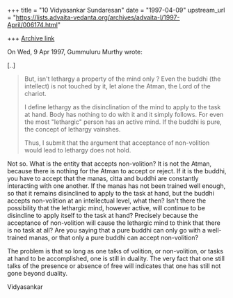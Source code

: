 +++
title = "10 Vidyasankar Sundaresan"
date = "1997-04-09"
upstream_url = "https://lists.advaita-vedanta.org/archives/advaita-l/1997-April/006174.html"

+++
[Archive link](https://lists.advaita-vedanta.org/archives/advaita-l/1997-April/006174.html)

On Wed, 9 Apr 1997, Gummuluru Murthy wrote:

[..]

> But, isn't lethargy a property of the mind only ? Even the buddhi
> (the intellect) is not touched by it, let alone the Atman, the Lord of the
> chariot.
>
> I define lethargy as the disinclination of the mind to apply to the task
> at hand. Body has nothing to do with it and it simply follows. For even
> the most "lethargic" person has an active mind. If the buddhi is pure,
> the concept of lethargy vainshes.
>
> Thus, I submit that the argument that acceptance of non-volition would
> lead to lethargy does not hold.

Not so. What is the entity that accepts non-volition? It is not the Atman,
because there is nothing for the Atman to accept or reject. If it is the
buddhi, you have to accept that the manas, citta and buddhi are constantly
interacting with one another. If the manas has not been trained well
enough, so that it remains disinclined to apply to the task at hand, but
the buddhi accepts non-volition at an intellectual level, what then? Isn't
there the possibility that the lethargic mind, however active, will
continue to be disincline to apply itself to the task at hand? Precisely
because the acceptance of non-volition will cause the lethargic mind to
think that there is no task at all? Are you saying that a pure buddhi can
only go with a well-trained manas, or that only a pure buddhi can accept
non-volition?

The problem is that so long as one talks of volition, or non-volition, or
tasks at hand to be accomplished, one is still in duality. The very fact
that one still talks of the presence or absence of free will indicates
that one has still not gone beyond duality.

Vidyasankar

